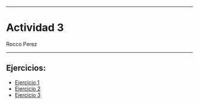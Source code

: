 
---

# Actividad 3

Rocco Perez

---

## Ejercicios:

- [Ejercicio 1](https://rocopolas.github.io/carpeta-digital/?trabajo=vivani_ejer/3/ej1.md)
- [Ejercicio 2](https://rocopolas.github.io/carpeta-digital/?trabajo=vivani_ejer/3/ej2.md)
- [Ejercicio 3](https://rocopolas.github.io/carpeta-digital/?trabajo=vivani_ejer/3/ej3.md)
